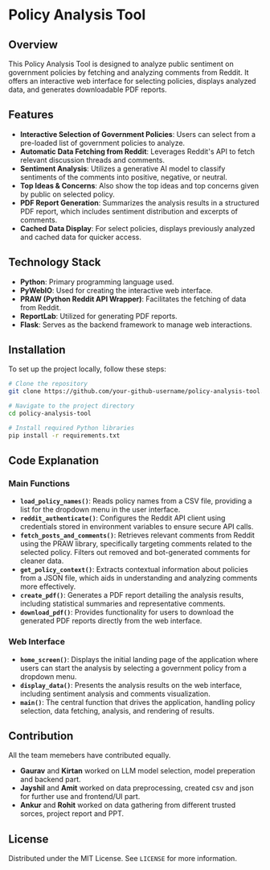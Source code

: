 # Policy Analysis Tool

## Overview
This Policy Analysis Tool is designed to analyze public sentiment on government policies by fetching and analyzing comments from Reddit. It offers an interactive web interface for selecting policies, displays analyzed data, and generates downloadable PDF reports.

## Features
- **Interactive Selection of Government Policies**: Users can select from a pre-loaded list of government policies to analyze.
- **Automatic Data Fetching from Reddit**: Leverages Reddit's API to fetch relevant discussion threads and comments.
- **Sentiment Analysis**: Utilizes a generative AI model to classify sentiments of the comments into positive, negative, or neutral.
- **Top Ideas & Concerns**: Also show the top ideas and top concerns given by public on selected policy. 
- **PDF Report Generation**: Summarizes the analysis results in a structured PDF report, which includes sentiment distribution and excerpts of comments.
- **Cached Data Display**: For select policies, displays previously analyzed and cached data for quicker access.

## Technology Stack
- **Python**: Primary programming language used.
- **PyWebIO**: Used for creating the interactive web interface.
- **PRAW (Python Reddit API Wrapper)**: Facilitates the fetching of data from Reddit.
- **ReportLab**: Utilized for generating PDF reports.
- **Flask**: Serves as the backend framework to manage web interactions.

## Installation
To set up the project locally, follow these steps:

```bash
# Clone the repository
git clone https://github.com/your-github-username/policy-analysis-tool.git

# Navigate to the project directory
cd policy-analysis-tool

# Install required Python libraries
pip install -r requirements.txt

```
## Code Explanation

### Main Functions
- **`load_policy_names()`**: Reads policy names from a CSV file, providing a list for the dropdown menu in the user interface.
- **`reddit_authenticate()`**: Configures the Reddit API client using credentials stored in environment variables to ensure secure API calls.
- **`fetch_posts_and_comments()`**: Retrieves relevant comments from Reddit using the PRAW library, specifically targeting comments related to the selected policy. Filters out removed and bot-generated comments for cleaner data.
- **`get_policy_context()`**: Extracts contextual information about policies from a JSON file, which aids in understanding and analyzing comments more effectively.
- **`create_pdf()`**: Generates a PDF report detailing the analysis results, including statistical summaries and representative comments.
- **`download_pdf()`**: Provides functionality for users to download the generated PDF reports directly from the web interface.

### Web Interface
- **`home_screen()`**: Displays the initial landing page of the application where users can start the analysis by selecting a government policy from a dropdown menu.
- **`display_data()`**: Presents the analysis results on the web interface, including sentiment analysis and comments visualization.
- **`main()`**: The central function that drives the application, handling policy selection, data fetching, analysis, and rendering of results.

## Contribution
All the team memebers have contributed equally.
- **Gaurav** and **Kirtan** worked on LLM model selection, model preperation and backend part.
- **Jayshil** and **Amit** worked on data preprocessing, created csv and json for further use and frontend/UI part.
- **Ankur** and **Rohit** worked on data gathering from different trusted sorces, project report and PPT.

## License
Distributed under the MIT License. See `LICENSE` for more information.


